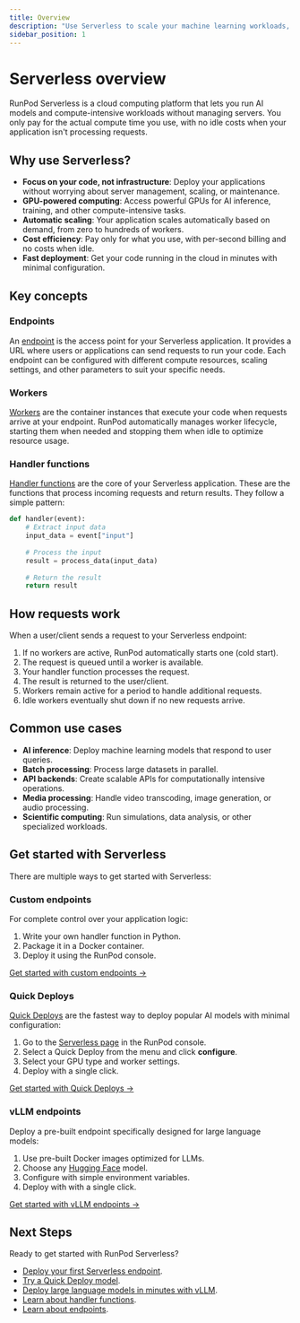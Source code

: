 ```yaml
---
title: Overview
description: "Use Serverless to scale your machine learning workloads, with flexible GPU computing for AI inference, training, and general compute, pay-per-second pricing, and fast deployment options for custom endpoints."
sidebar_position: 1
---
```


# Serverless overview

RunPod Serverless is a cloud computing platform that lets you run AI models and compute-intensive workloads without managing servers. You only pay for the actual compute time you use, with no idle costs when your application isn't processing requests.

## Why use Serverless?

* **Focus on your code, not infrastructure**: Deploy your applications without worrying about server management, scaling, or maintenance.
* **GPU-powered computing**: Access powerful GPUs for AI inference, training, and other compute-intensive tasks.
* **Automatic scaling**: Your application scales automatically based on demand, from zero to hundreds of workers.
* **Cost efficiency**: Pay only for what you use, with per-second billing and no costs when idle.
* **Fast deployment**: Get your code running in the cloud in minutes with minimal configuration.

## Key concepts

### Endpoints

An [endpoint](/serverless/endpoints/overview) is the access point for your Serverless application. It provides a URL where users or applications can send requests to run your code. Each endpoint can be configured with different compute resources, scaling settings, and other parameters to suit your specific needs.

### Workers

[Workers](/serverless/workers/overview) are the container instances that execute your code when requests arrive at your endpoint. RunPod automatically manages worker lifecycle, starting them when needed and stopping them when idle to optimize resource usage.

### Handler functions

[Handler functions](/serverless/workers/handlers/overview) are the core of your Serverless application. These are the functions that process incoming requests and return results. They follow a simple pattern:

```python
def handler(event):
    # Extract input data
    input_data = event["input"]
    
    # Process the input
    result = process_data(input_data)
    
    # Return the result
    return result
```

## How requests work

When a user/client sends a request to your Serverless endpoint:

1. If no workers are active, RunPod automatically starts one (cold start).
2. The request is queued until a worker is available.
3. Your handler function processes the request.
4. The result is returned to the user/client.
5. Workers remain active for a period to handle additional requests.
6. Idle workers eventually shut down if no new requests arrive.

## Common use cases

* **AI inference**: Deploy machine learning models that respond to user queries.
* **Batch processing**: Process large datasets in parallel.
* **API backends**: Create scalable APIs for computationally intensive operations.
* **Media processing**: Handle video transcoding, image generation, or audio processing.
* **Scientific computing**: Run simulations, data analysis, or other specialized workloads.


## Get started with Serverless

There are multiple ways to get started with Serverless:

### Custom endpoints

For complete control over your application logic:

1. Write your own handler function in Python.
2. Package it in a Docker container.
3. Deploy it using the RunPod console.

[Get started with custom endpoints →](/serverless/get-started)

### Quick Deploys

[Quick Deploys](/serverless/quick-deploys) are the fastest way to deploy popular AI models with minimal configuration:

1. Go to the [Serverless page](https://www.runpod.io/console/serverless) in the RunPod console.
2. Select a Quick Deploy from the menu and click **configure**.
3. Select your GPU type and worker settings.
4. Deploy with a single click.

[Get started with Quick Deploys →](/serverless/quick-deploys)

### vLLM endpoints

Deploy a pre-built endpoint specifically designed for large language models:

1. Use pre-built Docker images optimized for LLMs.
2. Choose any [Hugging Face](https://huggingface.co/models) model.
3. Configure with simple environment variables.
4. Deploy with with a single click.

[Get started with vLLM endpoints →](/serverless/workers/vllm/get-started)

## Next Steps

Ready to get started with RunPod Serverless?

- [Deploy your first Serverless endpoint](/serverless/get-started).
- [Try a Quick Deploy model](/serverless/quick-deploys).
- [Deploy large language models in minutes with vLLM](/serverless/workers/vllm/overview).
- [Learn about handler functions](/serverless/workers/handlers/overview).
- [Learn about endpoints](/serverless/endpoints/overview).
